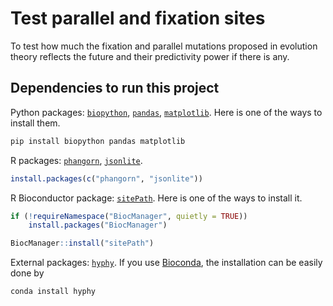 # Test parallel and fixation sites

To test how much the fixation and parallel mutations proposed in evolution theory reflects the future and their predictivity power if there is any.

## Dependencies to run this project

Python packages: [`biopython`](https://biopython.org/wiki/Download), [`pandas`](https://pandas.pydata.org/pandas-docs/stable/getting_started/install.html), [`matplotlib`](https://matplotlib.org/stable/users/installing.html). Here is one of the ways to install them.

```bash
pip install biopython pandas matplotlib
```

R packages: [`phangorn`](https://cran.r-project.org/package=phangorn), [`jsonlite`](https://cran.r-project.org/package=jsonlite).

```r
install.packages(c("phangorn", "jsonlite"))
```

R Bioconductor package: [`sitePath`](https://bioconductor.org/packages/sitePath/). Here is one of the ways to install it.

```r
if (!requireNamespace("BiocManager", quietly = TRUE))
    install.packages("BiocManager")

BiocManager::install("sitePath")
```

External packages: [`hyphy`](https://github.com/veg/hyphy). If you use [Bioconda](https://bioconda.github.io/), the installation can be easily done by
```bash
conda install hyphy
```
